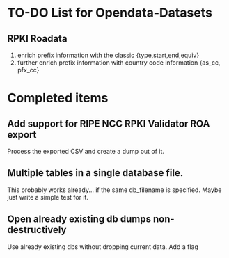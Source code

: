 # TO-DO List for Opendata-Datasets

## RPKI Roadata
1. enrich prefix information with the classic {type,start,end,equiv}
2. further enrich prefix information with country code information {as_cc, pfx_cc}

# Completed items

## Add support for RIPE NCC RPKI Validator ROA export
Process the exported CSV and create a dump out of it.

## Multiple tables in a single database file.
This probably works already... if the same db_filename is specified. Maybe just write a simple test for it.

## Open already existing db dumps non-destructively
Use already existing dbs without dropping current data. Add a flag
